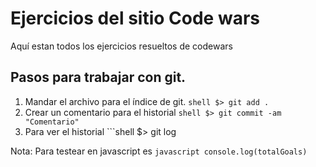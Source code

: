 # Ejercicios del sitio Code wars
Aquí estan todos los ejercicios resueltos de codewars

## Pasos para trabajar con git.
1. Mandar el archivo para el índice de git. ```shell $> git add .```
2. Crear un comentario para el historial ```shell $> git commit -am "Comentario"```
3. Para ver el historial ```shell $> git log

Nota: Para testear en javascript es ```javascript console.log(totalGoals)```